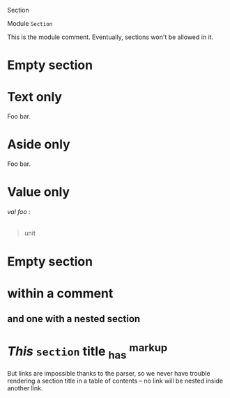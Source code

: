 Section

Module `Section`

This is the module comment. Eventually, sections won't be allowed in it.

# Empty section

# Text only

Foo bar.

# Aside only

Foo bar.

# Value only

<a id="val-foo"></a>

###### val foo :

> unit

# Empty section

# within a comment

## and one with a nested section

# _This_ `section` **title** <sub>has</sub> <sup>markup</sup>

But links are impossible thanks to the parser, so we never have trouble rendering a section title in a table of contents – no link will be nested inside another link.
